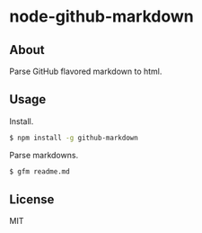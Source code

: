 # node-github-markdown

## About

Parse GitHub flavored markdown to html.

## Usage

Install.

```sh
$ npm install -g github-markdown
```

Parse markdowns.

```sh
$ gfm readme.md
```

## License

MIT
